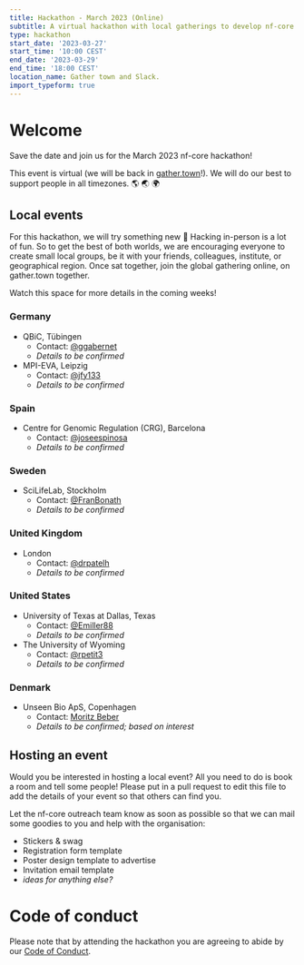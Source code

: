 ```yaml
---
title: Hackathon - March 2023 (Online)
subtitle: A virtual hackathon with local gatherings to develop nf-core together
type: hackathon
start_date: '2023-03-27'
start_time: '10:00 CEST'
end_date: '2023-03-29'
end_time: '18:00 CEST'
location_name: Gather town and Slack.
import_typeform: true
---
```


# Welcome

Save the date and join us for the March 2023 nf-core hackathon!

This event is virtual (we will be back in [gather.town](https://gather.town/)!).
We will do our best to support people in all timezones. :earth_americas: :earth_asia: :earth_africa:

## Local events

For this hackathon, we will try something new 🚀
Hacking in-person is a lot of fun. So to get the best of both worlds, we are encouraging everyone to create small local groups, be it with your friends, colleagues, institute, or geographical region.
Once sat together, join the global gathering online, on gather.town together.

Watch this space for more details in the coming weeks!

### Germany

- QBiC, Tübingen
  - Contact: [@ggabernet](https://github.com/ggabernet/)
  - _Details to be confirmed_
- MPI-EVA, Leipzig
  - Contact: [@jfy133](https://github.com/jfy133/)
  - _Details to be confirmed_

### Spain

- Centre for Genomic Regulation (CRG), Barcelona
  - Contact: [@joseespinosa](https://github.com/joseespinosa/)
  - _Details to be confirmed_

### Sweden

- SciLifeLab, Stockholm
  - Contact: [@FranBonath](https://github.com/FranBonath/)
  - _Details to be confirmed_

### United Kingdom

- London
  - Contact: [@drpatelh](https://github.com/drpatelh/)
  - _Details to be confirmed_

### United States

- University of Texas at Dallas, Texas
  - Contact: [@Emiller88](https://github.com/Emiller88/)
  - _Details to be confirmed_
- The University of Wyoming
  - Contact: [@rpetit3](https://github.com/rpetit3/)
  - _Details to be confirmed_

### Denmark

- Unseen Bio ApS, Copenhagen
  - Contact: [Moritz Beber](mailto:moritz@unseenbio.com)
  - _Details to be confirmed; based on interest_

## Hosting an event

Would you be interested in hosting a local event? All you need to do is book a room and tell some people!
Please put in a pull request to edit this file to add the details of your event so that others can find you.

Let the nf-core outreach team know as soon as possible so that we can mail some goodies to you and help with the organisation:

- Stickers & swag
- Registration form template
- Poster design template to advertise
- Invitation email template
- _ideas for anything else?_

<!--

# Registration

Registration is now OPEN! Please sign up [here](https://scilifelab.typeform.com/march-2022) or in the widget below.

> ~~Registration deadline for swag (🕺) is  Feburary 20th~~, the swag deadline has now passed. However the registration form for attending remains open until the event itself.

<div data-tf-widget="lZIzguMP" style="width:100%;height:700px;color:#FFFFFF;"></div>

Please check back here for more details about the event and keep an eye out on twitter and on Slack,
but in the mean time - book the dates in your calendar!

-->

# Code of conduct

Please note that by attending the hackathon you are agreeing to abide by our [Code of Conduct](https://nf-co.re/code_of_conduct).

